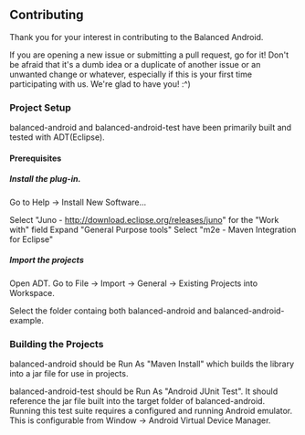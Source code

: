 ## Contributing

Thank you for your interest in contributing to the Balanced Android.

If you are opening a new issue or submitting a pull request, go for it! Don't be afraid that it's a dumb idea or a duplicate of another issue or an unwanted change or whatever, especially if this is your first time participating with us. We're glad to have you! :^)

### Project Setup

balanced-android and balanced-android-test have been primarily built and tested with ADT(Eclipse).

#### Prerequisites

##### Install the plug-in.
Go to Help -> Install New Software...

Select "Juno - http://download.eclipse.org/releases/juno" for the "Work with" field
Expand "General Purpose tools"
Select "m2e - Maven Integration for Eclipse"

##### Import the projects

Open ADT. Go to File -> Import -> General -> Existing Projects into Workspace.

Select the folder containg both balanced-android and balanced-android-example.


### Building the Projects

balanced-android should be Run As "Maven Install" which builds the library into a jar file for use in projects.

balanced-android-test should be Run As "Android JUnit Test". It should reference the jar file built into the target folder of balanced-android. Running this test suite requires a configured and running Android emulator. This is configurable from Window -> Android Virtual Device Manager.
